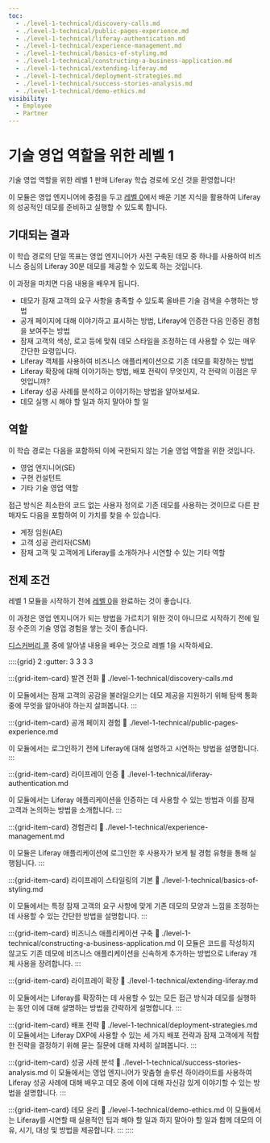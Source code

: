 ```yaml
---
toc:
  - ./level-1-technical/discovery-calls.md
  - ./level-1-technical/public-pages-experience.md
  - ./level-1-technical/liferay-authentication.md
  - ./level-1-technical/experience-management.md
  - ./level-1-technical/basics-of-styling.md
  - ./level-1-technical/constructing-a-business-application.md
  - ./level-1-technical/extending-liferay.md
  - ./level-1-technical/deployment-strategies.md
  - ./level-1-technical/success-stories-analysis.md
  - ./level-1-technical/demo-ethics.md
visibility:
  - Employee
  - Partner
---
```

# 기술 영업 역할을 위한 레벨 1

기술 영업 역할을 위한 레벨 1 판매 Liferay 학습 경로에 오신 것을 환영합니다!

이 모듈은 영업 엔지니어에 중점을 두고 [레벨 0](./level-0.md)에서 배운 기본 지식을 활용하여 Liferay의 성공적인 데모를 준비하고 실행할 수 있도록 합니다.

## 기대되는 결과

이 학습 경로의 단일 목표는 영업 엔지니어가 사전 구축된 데모 중 하나를 사용하여 비즈니스 중심의 Liferay 30분 데모를 제공할 수 있도록 하는 것입니다.

이 과정을 마치면 다음 내용을 배우게 됩니다.

* 데모가 잠재 고객의 요구 사항을 충족할 수 있도록 올바른 기술 검색을 수행하는 방법
* 공개 페이지에 대해 이야기하고 표시하는 방법, Liferay에 인증한 다음 인증된 경험을 보여주는 방법
* 잠재 고객의 색상, 로고 등에 맞춰 데모 스타일을 조정하는 데 사용할 수 있는 매우 간단한 요령입니다.
* Liferay 객체를 사용하여 비즈니스 애플리케이션으로 기존 데모를 확장하는 방법
* Liferay 확장에 대해 이야기하는 방법, 배포 전략이 무엇인지, 각 전략의 이점은 무엇입니까?
* Liferay 성공 사례를 분석하고 이야기하는 방법을 알아보세요.
* 데모 실행 시 해야 할 일과 하지 말아야 할 일

## 역할

이 학습 경로는 다음을 포함하되 이에 국한되지 않는 기술 영업 역할을 위한 것입니다.

* 영업 엔지니어(SE)
* 구현 컨설턴트
* 기타 기술 영업 역할

접근 방식은 최소한의 코드 없는 사용자 정의로 기존 데모를 사용하는 것이므로 다른 판매자도 다음을 포함하여 이 가치를 찾을 수 있습니다.

* 계정 임원(AE)
* 고객 성공 관리자(CSM)
* 잠재 고객 및 고객에게 Liferay를 소개하거나 시연할 수 있는 기타 역할

## 전제 조건

레벨 1 모듈을 시작하기 전에 [레벨 0](./level-0.md)을 완료하는 것이 좋습니다.

이 과정은 영업 엔지니어가 되는 방법을 가르치기 위한 것이 아니므로 시작하기 전에 일정 수준의 기술 영업 경험을 쌓는 것이 좋습니다.

[디스커버리 콜](./level-1-technical/discovery-calls.md) 중에 알아낼 내용을 배우는 것으로 레벨 1을 시작하세요.

::::{grid} 2
:gutter: 3 3 3 3

:::{grid-item-card} 발견 전화
:link: ./level-1-technical/discovery-calls.md

이 모듈에서는 잠재 고객의 공감을 불러일으키는 데모 제공을 지원하기 위해 탐색 통화 중에 무엇을 알아내야 하는지 살펴봅니다.
:::

:::{grid-item-card} 공개 페이지 경험
:link: ./level-1-technical/public-pages-experience.md

이 모듈에서는 로그인하기 전에 Liferay에 대해 설명하고 시연하는 방법을 설명합니다.
:::

:::{grid-item-card} 라이프레이 인증
:link: ./level-1-technical/liferay-authentication.md

이 모듈에서는 Liferay 애플리케이션을 인증하는 데 사용할 수 있는 방법과 이를 잠재 고객과 논의하는 방법을 소개합니다.
:::

:::{grid-item-card} 경험관리
:link: ./level-1-technical/experience-management.md

이 모듈은 Liferay 애플리케이션에 로그인한 후 사용자가 보게 될 경험 유형을 통해 실행됩니다.
:::

:::{grid-item-card} 라이프레이 스타일링의 기본
:link: ./level-1-technical/basics-of-styling.md

이 모듈에서는 특정 잠재 고객의 요구 사항에 맞게 기존 데모의 모양과 느낌을 조정하는 데 사용할 수 있는 간단한 방법을 설명합니다.
:::

:::{grid-item-card} 비즈니스 애플리케이션 구축
:link: ./level-1-technical/constructing-a-business-application.md
이 모듈은 코드를 작성하지 않고도 기존 데모에 비즈니스 애플리케이션을 신속하게 추가하는 방법으로 Liferay 개체 사용을 장려합니다.
:::

:::{grid-item-card} 라이프레이 확장
:link: ./level-1-technical/extending-liferay.md

이 모듈에서는 Liferay를 확장하는 데 사용할 수 있는 모든 접근 방식과 데모를 실행하는 동안 이에 대해 설명하는 방법을 간략하게 설명합니다.
:::

:::{grid-item-card} 배포 전략
:link: ./level-1-technical/deployment-strategies.md
이 모듈에서는 Liferay DXP에 사용할 수 있는 세 가지 배포 전략과 잠재 고객에게 적합한 전략을 결정하기 위해 묻는 질문에 대해 자세히 살펴봅니다.
:::

:::{grid-item-card} 성공 사례 분석
:link: ./level-1-technical/success-stories-analysis.md
이 모듈에서는 영업 엔지니어가 맞춤형 솔루션 하이라이트를 사용하여 Liferay 성공 사례에 대해 배우고 데모 중에 이에 대해 자신감 있게 이야기할 수 있는 방법을 설명합니다.
:::

:::{grid-item-card} 데모 윤리
:link: ./level-1-technical/demo-ethics.md
이 모듈에서는 Liferay를 시연할 때 실용적인 팁과 해야 할 일과 하지 말아야 할 일과 함께 데모의 이유, 시기, 대상 및 방법을 제공합니다.
:::
::::
